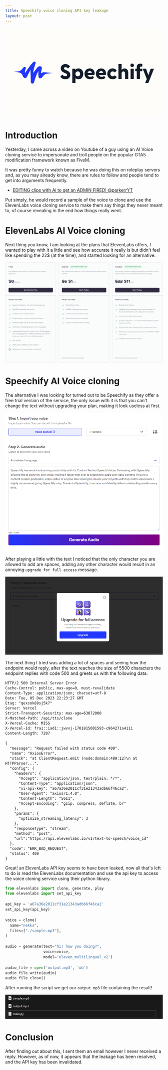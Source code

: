```yaml
---
title: Speechify voice cloning API key leakage
layout: post
---
```


![speechify-logo](/assets/speechify-logo.png)

# Introduction
Yesterday, I came across a video on Youtube of a guy using an AI Voice cloning service to impersonate and troll people on the popular GTA5 modification framework known as FiveM.

It was pretty funny to watch because he was doing this on roleplay servers and, as you may already know, there are rules to follow and people tend to get into arguments frequently. 

- [EDITING clips with Ai to get an ADMIN FIRED! @parkerrYT](https://youtu.be/yvLb6gkPYgw?si=zLY_ITZl_RtUQZnT)

Put simply, he would record a sample of the voice to clone and use the ElevenLabs voice cloning service to make them say things they never meant to, of course revealing in the end how things really went.

# ElevenLabs AI Voice cloning
Next thing you know, I am looking at the plans that ElevenLabs offers, I wanted to play with it a little and see how accurate it really is but didn't feel like spending the 22$ (at the time), and started looking for an alternative.

![elevenlabs-prices](/assets/elevenlabs-prices.png)

# Speechify AI Voice cloning
The alternative I was looking for turned out to be Speechify as they offer a free trial version of the service, the only issue with it is that you can't change the text without upgrading your plan, making it look useless at first.

![speechify-interface](/assets/speechify-interface.png)

After playing a little with the text I noticed that the only character you are allowed to add are spaces, adding any other character would result in an annoying `upgrade for full access` message.

![annoying-message](/assets/annoying-message.png)

The next thing I tried was adding a lot of spaces and seeing how the endpoint would reply, after the text reaches the size of 5500 characters the endpoint replies with code 500 and greets us with the following data.

```
HTTP/2 500 Internal Server Error
Cache-Control: public, max-age=0, must-revalidate
Content-Type: application/json; charset=utf-8
Date: Tue, 05 Dec 2023 22:23:27 GMT
Etag: "qexsok88sj5k7"
Server: Vercel
Strict-Transport-Security: max-age=63072000
X-Matched-Path: /api/tts/clone
X-Vercel-Cache: MISS
X-Vercel-Id: fra1::iad1::jwvvj-1701815001593-c964271a4111
Content-Length: 7207

{
  "message": "Request failed with status code 400",
  "name": "AxiosError",
  "stack": "at ClientRequest.emit (node:domain:489:12)\n at HTTPParser...",
  "config": {
    "headers": {
      "Accept": "application/json, text/plain, */*",
      "Content-Type": "application/json",
      "xi-api-key": "a67a36e2011cf31e21343adb66f46ca2",
      "User-Agent": "axios/1.4.0",
      "Content-Length": "5611",
      "Accept-Encoding": "gzip, compress, deflate, br"
    },
    "params": {
      "optimize_streaming_latency": 3
    },
    "responseType": "stream",
    "method": "post",
    "url":"https://api.elevenlabs.io/v1/text-to-speech/voice_id"
  },
  "code": "ERR_BAD_REQUEST",
  "status": 400
}
```

Great! an ElevenLabs API key seems to have been leaked, now all that's left to do is read the ElevenLabs documentation and use the api key to access the voice cloning service using their python library.

```python
from elevenlabs import clone, generate, play
from elevenlabs import set_api_key

api_key = 'a67a36e2011cf31e21343adb66f46ca2'
set_api_key(api_key)

voice = clone(
  name="nekka",
  files=["./sample.mp3"],
)

audio = generate(text="hi! how you doing?",
                 voice=voice, 
                 model='eleven_multilingual_v2')

audio_file = open('output.mp3', 'wb')
audio_file.write(audio)
audio_file.close()
```

After running the script we get our `output.mp3` file containing the result!

![output-file](/assets/voice-clone-files.png)

# Conclusion
After finding out about this, I sent them an email however I never received a reply. However, as of now, it appears that the leakage has been resolved, and the API key has been invalidated.